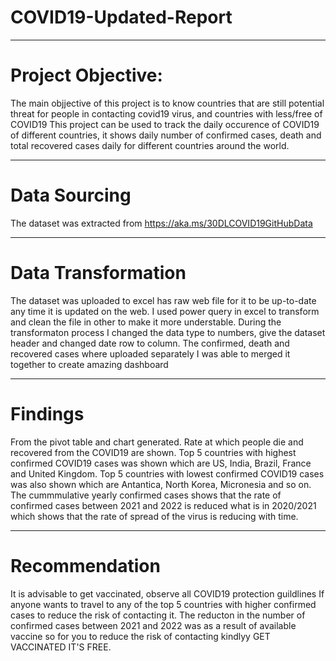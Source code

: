 # COVID19-Updated-Report

----
# Project Objective:
The main objjective of this project is to know countries that are still potential threat for people in contacting covid19 virus, and countries with less/free of COVID19
This project can be used to track the daily occurence of COVID19 of different countries, it shows daily number of confirmed cases, death and total recovered cases daily for different countries around the world.

----
# Data Sourcing 
The dataset was extracted from https://aka.ms/30DLCOVID19GitHubData

----
# Data Transformation 
The dataset was uploaded to excel has raw web file for it to be up-to-date any time it is updated on the web.
I used power query in excel to transform and clean the file in other to make it more understable.
During the transformaton process I changed the data type to numbers, give the dataset header and changed date row to column. 
The confirmed, death and recovered cases where uploaded separately I was able to merged it together to create amazing dashboard

----
# Findings 
From the pivot table and chart generated.
Rate at which people die and recovered from the COVID19 are shown.
Top 5 countries with highest confirmed COVID19 cases was shown which are US, India, Brazil, France and United Kingdom.
Top 5 countries with lowest confirmed COVID19 cases was also shown which are  Antantica, North Korea, Micronesia and so on.
The cummmulative yearly confirmed cases shows that the rate of confirmed cases between 2021 and 2022 is reduced what is in 2020/2021 which shows that the rate of spread  of the virus is reducing with time.

----
# Recommendation
It is advisable to get vaccinated, observe all COVID19 protection guildlines If anyone wants to travel to any of the top 5 countries with higher confirmed cases to reduce the risk of contacting it.
The reducton in the number of confirmed cases between 2021 and 2022 was as a result of available vaccine so for you to reduce the risk of contacting kindlyy GET VACCINATED IT'S FREE.
